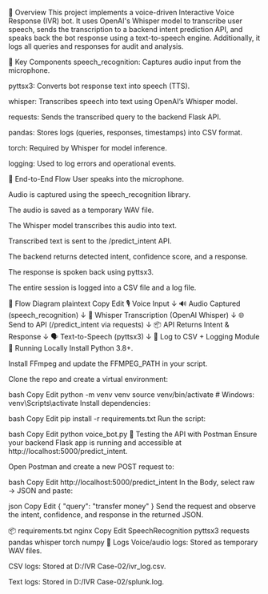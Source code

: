 📌 Overview
This project implements a voice-driven Interactive Voice Response (IVR) bot. It uses OpenAI's Whisper model to transcribe user speech, sends the transcription to a backend intent prediction API, and speaks back the bot response using a text-to-speech engine. Additionally, it logs all queries and responses for audit and analysis.

🧩 Key Components
speech_recognition: Captures audio input from the microphone.

pyttsx3: Converts bot response text into speech (TTS).

whisper: Transcribes speech into text using OpenAI’s Whisper model.

requests: Sends the transcribed query to the backend Flask API.

pandas: Stores logs (queries, responses, timestamps) into CSV format.

torch: Required by Whisper for model inference.

logging: Used to log errors and operational events.

🔁 End-to-End Flow
User speaks into the microphone.

Audio is captured using the speech_recognition library.

The audio is saved as a temporary WAV file.

The Whisper model transcribes this audio into text.

Transcribed text is sent to the /predict_intent API.

The backend returns detected intent, confidence score, and a response.

The response is spoken back using pyttsx3.

The entire session is logged into a CSV file and a log file.

🧭 Flow Diagram
plaintext
Copy
Edit
🎙️ Voice Input
        ↓
🔊 Audio Captured (speech_recognition)
        ↓
🧠 Whisper Transcription (OpenAI Whisper)
        ↓
🌐 Send to API (/predict_intent via requests)
        ↓
📦 API Returns Intent & Response
        ↓
🗣️ Text-to-Speech (pyttsx3)
        ↓
📝 Log to CSV + Logging Module
🚀 Running Locally
Install Python 3.8+.

Install FFmpeg and update the FFMPEG_PATH in your script.

Clone the repo and create a virtual environment:

bash
Copy
Edit
python -m venv venv
source venv/bin/activate  # Windows: venv\Scripts\activate
Install dependencies:

bash
Copy
Edit
pip install -r requirements.txt
Run the script:

bash
Copy
Edit
python voice_bot.py
📮 Testing the API with Postman
Ensure your backend Flask app is running and accessible at http://localhost:5000/predict_intent.

Open Postman and create a new POST request to:

bash
Copy
Edit
http://localhost:5000/predict_intent
In the Body, select raw → JSON and paste:

json
Copy
Edit
{
  "query": "transfer money"
}
Send the request and observe the intent, confidence, and response in the returned JSON.

📦 requirements.txt
nginx
Copy
Edit
SpeechRecognition
pyttsx3
requests
pandas
whisper
torch
numpy
📁 Logs
Voice/audio logs: Stored as temporary WAV files.

CSV logs: Stored at D:/IVR Case-02/ivr_log.csv.

Text logs: Stored in D:/IVR Case-02/splunk.log.
